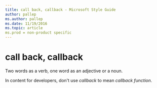 ```yaml
---
title: call back, callback - Microsoft Style Guide
author: pallep
ms.author: pallep
ms.date: 11/19/2016
ms.topic: article
ms.prod = non-product specific
---
```


# call back, callback

Two words as a verb, one word as an adjective or a noun.

In content for developers, don't use *callback* to mean *callback function*.
